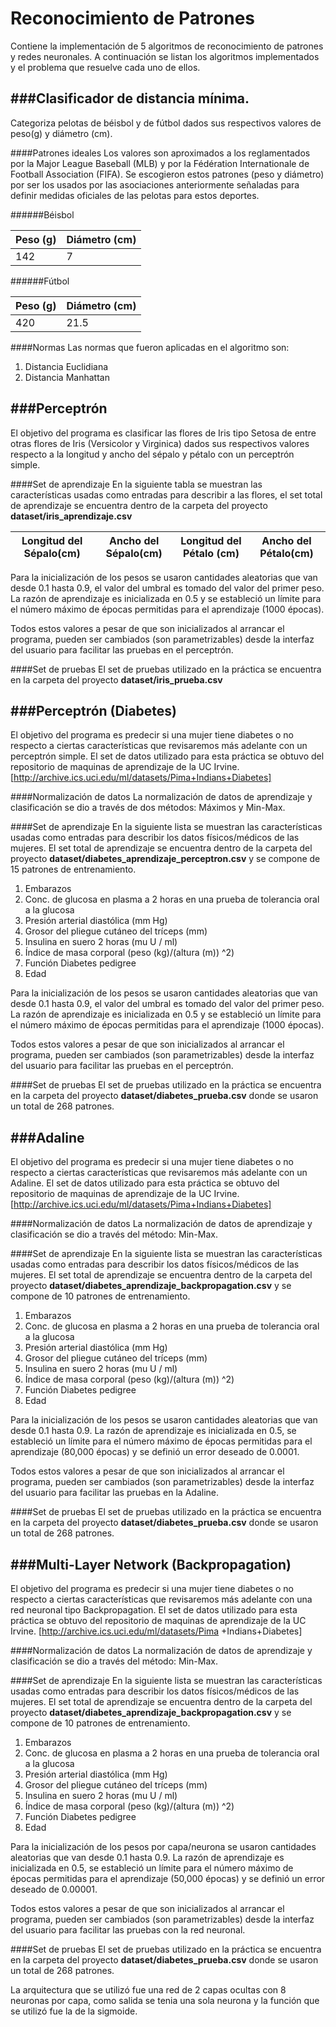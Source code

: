 Reconocimiento de Patrones
=======================

Contiene la implementación de 5 algoritmos de reconocimiento de patrones y redes neuronales. A continuación se listan los algoritmos implementados y el problema que resuelve cada uno de ellos.


###Clasificador de distancia mínima.
------
Categoriza pelotas de béisbol y de fútbol dados sus respectivos valores de peso(g) y diámetro (cm).

####Patrones idealesLos valores son aproximados a los reglamentados por la Major League Baseball (MLB) y por la Fédération Internationale de Football Association (FIFA). Se escogieron estos patrones (peso y diámetro) por ser los usados por las asociaciones anteriormente señaladas para definir medidas oficiales de las pelotas para estos deportes.

######Béisbol

| Peso (g)  | Diámetro (cm)|
| ----------|------------- |
| 142  		| 		7  	   |

######Fútbol
| Peso (g)  | Diámetro (cm)|
| ----------|------------- |
| 	420     |  	21.5       |

####NormasLas normas que fueron aplicadas en el algoritmo son:

1. Distancia Euclidiana
2. Distancia Manhattan

###Perceptrón
------
El objetivo del programa es clasificar las flores de Iris tipo Setosa de entre otras flores de Iris (Versicolor y Virginica) dados sus respectivos valores respecto a la longitud y ancho del sépalo y pétalo con un perceptrón simple.

####Set de aprendizaje
En la siguiente tabla se muestran las características usadas como entradas para describir a las flores, el set total de aprendizaje se encuentra dentro de la carpeta del proyecto **dataset/iris_aprendizaje.csv**

| Longitud del Sépalo(cm) | Ancho del Sépalo(cm) | Longitud del Pétalo (cm) | Ancho del Pétalo(cm) |
| ------------------------|--------------------- |--------------------------|--------------------- |

Para la inicialización de los pesos se usaron cantidades aleatorias que van desde 0.1 hasta 0.9, el valor del umbral es tomado del valor del primer peso. La razón de aprendizaje es inicializada en 0.5 y se estableció un límite para el número máximo de épocas permitidas para el aprendizaje (1000 épocas).
Todos estos valores a pesar de que son inicializados al arrancar el programa, pueden ser cambiados (son parametrizables) desde la interfaz del usuario para facilitar las pruebas en el perceptrón.

####Set de pruebas
El set de pruebas utilizado en la práctica se encuentra en la carpeta del proyecto **dataset/iris_prueba.csv**
 
###Perceptrón (Diabetes)
------
El objetivo del programa es predecir si una mujer tiene diabetes o no respecto a ciertas características que revisaremos más adelante con un perceptrón simple. El set de datos utilizado para esta práctica se obtuvo del repositorio de maquinas de aprendizaje de la UC Irvine. [http://archive.ics.uci.edu/ml/datasets/Pima+Indians+Diabetes]

####Normalización de datos
La normalización de datos de aprendizaje y clasificación se dio a través de dos métodos: Máximos y Min-Max.

####Set de aprendizaje
En la siguiente lista se muestran las características usadas como entradas para describir los datos físicos/médicos de las mujeres. El set total de aprendizaje se encuentra dentro de la carpeta del proyecto **dataset/diabetes_aprendizaje_perceptron.csv** y se compone de 15 patrones de entrenamiento.

1. Embarazos
2. Conc. de glucosa en plasma a 2 horas en una prueba de tolerancia oral a la glucosa
3. Presión arterial diastólica (mm Hg)
4. Grosor del pliegue cutáneo del tríceps (mm)
5. Insulina en suero 2 horas (mu U / ml)
6. Índice de masa corporal (peso (kg)/(altura (m)) ^2)
7. Función Diabetes pedigree
8. Edad

Para la inicialización de los pesos se usaron cantidades aleatorias que van desde 0.1 hasta 0.9, el valor del umbral es tomado del valor del primer peso. La razón de aprendizaje es inicializada en 0.5 y se estableció un límite para el número máximo de épocas permitidas para el aprendizaje (1000 épocas).

Todos estos valores a pesar de que son inicializados al arrancar el programa, pueden ser cambiados (son parametrizables) desde la interfaz del usuario para facilitar las pruebas en el perceptrón.

####Set de pruebas
El set de pruebas utilizado en la práctica se encuentra en la carpeta del proyecto **dataset/diabetes_prueba.csv** donde se usaron un total de 268 patrones.

###Adaline
------
El objetivo del programa es predecir si una mujer tiene diabetes o no respecto a ciertas características que revisaremos más adelante con un Adaline. El set de datos utilizado para esta práctica se obtuvo del repositorio de maquinas de aprendizaje de la UC Irvine. [http://archive.ics.uci.edu/ml/datasets/Pima+Indians+Diabetes]

####Normalización de datos
La normalización de datos de aprendizaje y clasificación se dio a través del método: Min-Max.

####Set de aprendizaje
En la siguiente lista se muestran las características usadas como entradas para describir los datos físicos/médicos de las mujeres. El set total de aprendizaje se encuentra dentro de la carpeta del proyecto **dataset/diabetes_aprendizaje_backpropagation.csv** y se compone de 10 patrones de entrenamiento.

1. Embarazos
2. Conc. de glucosa en plasma a 2 horas en una prueba de tolerancia oral a la glucosa
3. Presión arterial diastólica (mm Hg)
4. Grosor del pliegue cutáneo del tríceps (mm)
5. Insulina en suero 2 horas (mu U / ml)
6. Índice de masa corporal (peso (kg)/(altura (m)) ^2)
7. Función Diabetes pedigree
8. Edad

Para la inicialización de los pesos se usaron cantidades aleatorias que van desde 0.1 hasta 0.9. La razón de aprendizaje es inicializada en 0.5, se estableció un límite para el número máximo de épocas permitidas para el aprendizaje (80,000 épocas) y se definió un error deseado de 0.0001.
Todos estos valores a pesar de que son inicializados al arrancar el programa, pueden ser cambiados (son parametrizables) desde la interfaz del usuario para facilitar las pruebas en la Adaline.

####Set de pruebas
El set de pruebas utilizado en la práctica se encuentra en la carpeta del proyecto **dataset/diabetes_prueba.csv** donde se usaron un total de 268 patrones.

###Multi-Layer Network (Backpropagation)
------
El objetivo del programa es predecir si una mujer tiene diabetes o no respecto a ciertas características que revisaremos más adelante con una red neuronal tipo Backpropagation. El set de datos utilizado para esta práctica se obtuvo del repositorio de maquinas de aprendizaje de la UC Irvine. [http://archive.ics.uci.edu/ml/datasets/Pima +Indians+Diabetes]

####Normalización de datos
La normalización de datos de aprendizaje y clasificación se dio a través del método: Min-Max.

####Set de aprendizaje
En la siguiente lista se muestran las características usadas como entradas para describir los datos físicos/médicos de las mujeres. El set total de aprendizaje se encuentra dentro de la carpeta del proyecto **dataset/diabetes_aprendizaje_backpropagation.csv** y se compone de 10 patrones de entrenamiento.

1. Embarazos
2. Conc. de glucosa en plasma a 2 horas en una prueba de tolerancia oral a la glucosa
3. Presión arterial diastólica (mm Hg)
4. Grosor del pliegue cutáneo del tríceps (mm)
5. Insulina en suero 2 horas (mu U / ml)
6. Índice de masa corporal (peso (kg)/(altura (m)) ^2)
7. Función Diabetes pedigree
8. Edad

Para la inicialización de los pesos por capa/neurona se usaron cantidades aleatorias que van desde 0.1 hasta 0.9. La razón de aprendizaje es inicializada en 0.5, se estableció un límite para el número máximo de épocas permitidas para el aprendizaje (50,000 épocas) y se definió un error deseado de 0.00001.

Todos estos valores a pesar de que son inicializados al arrancar el programa, pueden ser cambiados (son parametrizables) desde la interfaz del usuario para facilitar las pruebas con la red neuronal.

####Set de pruebas
El set de pruebas utilizado en la práctica se encuentra en la carpeta del proyecto **dataset/diabetes_prueba.csv** donde se usaron un total de 268 patrones.
La arquitectura que se utilizó fue una red de 2 capas ocultas con 8 neuronas por capa, como salida se tenia una sola neurona y la función que se utilizó fue la de la sigmoide.